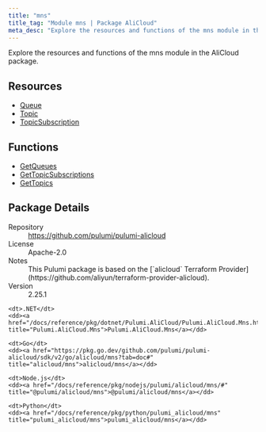```yaml
---
title: "mns"
title_tag: "Module mns | Package AliCloud"
meta_desc: "Explore the resources and functions of the mns module in the AliCloud package."
---
```


<!-- WARNING: this file was generated by Pulumi Docs Generator. -->
<!-- Do not edit by hand unless you're certain you know what you are doing! -->

Explore the resources and functions of the mns module in the AliCloud package.

<h2 id="resources">Resources</h2>
<ul class="api">
    <li><a href="queue" title="Queue"><span class="symbol resource"></span>Queue</a></li>
    <li><a href="topic" title="Topic"><span class="symbol resource"></span>Topic</a></li>
    <li><a href="topicsubscription" title="TopicSubscription"><span class="symbol resource"></span>TopicSubscription</a></li>
</ul>

<h2 id="functions">Functions</h2>
<ul class="api">
    <li><a href="getqueues" title="GetQueues"><span class="symbol function"></span>GetQueues</a></li>
    <li><a href="gettopicsubscriptions" title="GetTopicSubscriptions"><span class="symbol function"></span>GetTopicSubscriptions</a></li>
    <li><a href="gettopics" title="GetTopics"><span class="symbol function"></span>GetTopics</a></li>
</ul>

<h2 id="package-details">Package Details</h2>
<dl class="package-details">
	<dt>Repository</dt>
	<dd><a href="https://github.com/pulumi/pulumi-alicloud">https://github.com/pulumi/pulumi-alicloud</a></dd>
	<dt>License</dt>
	<dd>Apache-2.0</dd>
	<dt>Notes</dt>
	<dd>This Pulumi package is based on the [`alicloud` Terraform Provider](https://github.com/aliyun/terraform-provider-alicloud).</dd>
	<dt>Version</dt>
	<dd>2.25.1</dd>
</dl>



<dl class="tabular">

    <dt>.NET</dt>
    <dd><a href="/docs/reference/pkg/dotnet/Pulumi.AliCloud/Pulumi.AliCloud.Mns.html" title="Pulumi.AliCloud.Mns">Pulumi.AliCloud.Mns</a></dd>

    <dt>Go</dt>
    <dd><a href="https://pkg.go.dev/github.com/pulumi/pulumi-alicloud/sdk/v2/go/alicloud/mns?tab=doc#" title="alicloud/mns">alicloud/mns</a></dd>

    <dt>Node.js</dt>
    <dd><a href="/docs/reference/pkg/nodejs/pulumi/alicloud/mns/#" title="@pulumi/alicloud/mns">@pulumi/alicloud/mns</a></dd>

    <dt>Python</dt>
    <dd><a href="/docs/reference/pkg/python/pulumi_alicloud/mns" title="pulumi_alicloud/mns">pulumi_alicloud/mns</a></dd>

</dl>

